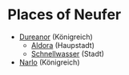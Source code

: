 # Places of Neufer

- [Dureanor](dureano.md) (Königreich)
     - [Aldora](aldora.md) (Haupstadt)
     - [Schnellwasser](schnellwasser.md) (Stadt)
- [Narlo](narlo.md) (Königreich)